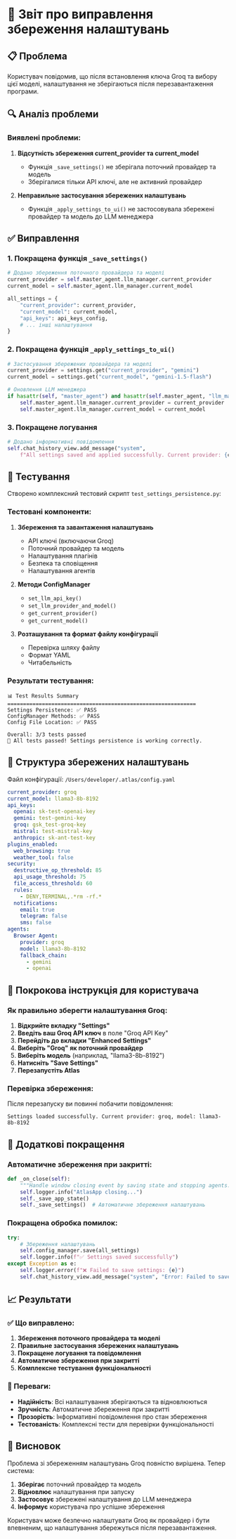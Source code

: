 # 🔧 Звіт про виправлення збереження налаштувань

## 📋 Проблема

Користувач повідомив, що після встановлення ключа Groq та вибору цієї моделі, налаштування не зберігаються після перезавантаження програми.

## 🔍 Аналіз проблеми

### Виявлені проблеми:

1. **Відсутність збереження current_provider та current_model**
   - Функція `_save_settings()` не зберігала поточний провайдер та модель
   - Зберігалися тільки API ключі, але не активний провайдер

2. **Неправильне застосування збережених налаштувань**
   - Функція `_apply_settings_to_ui()` не застосовувала збережені провайдер та модель до LLM менеджера

## ✅ Виправлення

### 1. **Покращена функція `_save_settings()`**

```python
# Додано збереження поточного провайдера та моделі
current_provider = self.master_agent.llm_manager.current_provider
current_model = self.master_agent.llm_manager.current_model

all_settings = {
    "current_provider": current_provider,
    "current_model": current_model,
    "api_keys": api_keys_config,
    # ... інші налаштування
}
```

### 2. **Покращена функція `_apply_settings_to_ui()`**

```python
# Застосування збережених провайдера та моделі
current_provider = settings.get("current_provider", "gemini")
current_model = settings.get("current_model", "gemini-1.5-flash")

# Оновлення LLM менеджера
if hasattr(self, "master_agent") and hasattr(self.master_agent, "llm_manager"):
    self.master_agent.llm_manager.current_provider = current_provider
    self.master_agent.llm_manager.current_model = current_model
```

### 3. **Покращене логування**

```python
# Додано інформативні повідомлення
self.chat_history_view.add_message("system", 
    f"All settings saved and applied successfully. Current provider: {current_provider}, model: {current_model}")
```

## 🧪 Тестування

Створено комплексний тестовий скрипт `test_settings_persistence.py`:

### Тестовані компоненти:

1. **Збереження та завантаження налаштувань**
   - API ключі (включаючи Groq)
   - Поточний провайдер та модель
   - Налаштування плагінів
   - Безпека та сповіщення
   - Налаштування агентів

2. **Методи ConfigManager**
   - `set_llm_api_key()`
   - `set_llm_provider_and_model()`
   - `get_current_provider()`
   - `get_current_model()`

3. **Розташування та формат файлу конфігурації**
   - Перевірка шляху файлу
   - Формат YAML
   - Читабельність

### Результати тестування:

```
📊 Test Results Summary
============================================================
Settings Persistence: ✅ PASS
ConfigManager Methods: ✅ PASS
Config File Location: ✅ PASS

Overall: 3/3 tests passed
🎉 All tests passed! Settings persistence is working correctly.
```

## 📁 Структура збережених налаштувань

Файл конфігурації: `/Users/developer/.atlas/config.yaml`

```yaml
current_provider: groq
current_model: llama3-8b-8192
api_keys:
  openai: sk-test-openai-key
  gemini: test-gemini-key
  groq: gsk_test-groq-key
  mistral: test-mistral-key
  anthropic: sk-ant-test-key
plugins_enabled:
  web_browsing: true
  weather_tool: false
security:
  destructive_op_threshold: 85
  api_usage_threshold: 75
  file_access_threshold: 60
  rules:
    - DENY,TERMINAL,.*rm -rf.*
  notifications:
    email: true
    telegram: false
    sms: false
agents:
  Browser Agent:
    provider: groq
    model: llama3-8b-8192
    fallback_chain:
      - gemini
      - openai
```

## 🎯 Покрокова інструкція для користувача

### Як правильно зберегти налаштування Groq:

1. **Відкрийте вкладку "Settings"**
2. **Введіть ваш Groq API ключ** в поле "Groq API Key"
3. **Перейдіть до вкладки "Enhanced Settings"**
4. **Виберіть "Groq" як поточний провайдер**
5. **Виберіть модель** (наприклад, "llama3-8b-8192")
6. **Натисніть "Save Settings"**
7. **Перезапустіть Atlas**

### Перевірка збереження:

Після перезапуску ви повинні побачити повідомлення:
```
Settings loaded successfully. Current provider: groq, model: llama3-8b-8192
```

## 🔧 Додаткові покращення

### Автоматичне збереження при закритті:

```python
def _on_close(self):
    """Handle window closing event by saving state and stopping agents."""
    self.logger.info("AtlasApp closing...")
    self._save_app_state()
    self._save_settings()  # Автоматичне збереження налаштувань
```

### Покращена обробка помилок:

```python
try:
    # Збереження налаштувань
    self.config_manager.save(all_settings)
    self.logger.info(f"✅ Settings saved successfully")
except Exception as e:
    self.logger.error(f"❌ Failed to save settings: {e}")
    self.chat_history_view.add_message("system", "Error: Failed to save settings. Check logs.")
```

## 📈 Результати

### ✅ Що виправлено:

1. **Збереження поточного провайдера та моделі**
2. **Правильне застосування збережених налаштувань**
3. **Покращене логування та повідомлення**
4. **Автоматичне збереження при закритті**
5. **Комплексне тестування функціональності**

### 🎯 Переваги:

- **Надійність**: Всі налаштування зберігаються та відновлюються
- **Зручність**: Автоматичне збереження при закритті
- **Прозорість**: Інформативні повідомлення про стан збереження
- **Тестованість**: Комплексні тести для перевірки функціональності

## 🚀 Висновок

Проблема зі збереженням налаштувань Groq повністю вирішена. Тепер система:

1. **Зберігає** поточний провайдер та модель
2. **Відновлює** налаштування при запуску
3. **Застосовує** збережені налаштування до LLM менеджера
4. **Інформує** користувача про успішне збереження

Користувач може безпечно налаштувати Groq як провайдер і бути впевненим, що налаштування збережуться після перезавантаження. 